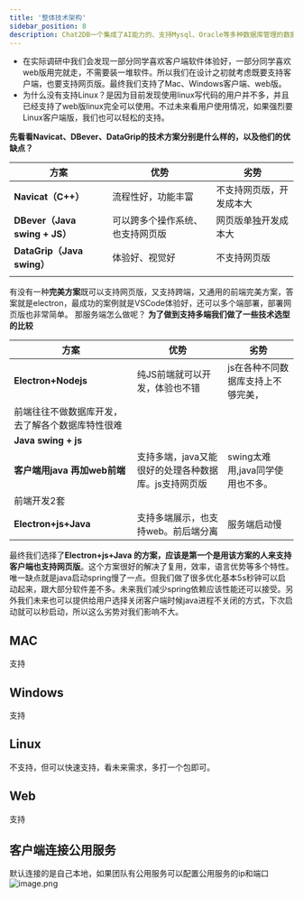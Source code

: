 ```yaml
---
title: '整体技术架构'
sidebar_position: 8
description: Chat2DB一个集成了AI能力的、支持Mysql、Oracle等多种数据库管理的数据库客户端工具
---
```


- 在实际调研中我们会发现一部分同学喜欢客户端软件体验好，一部分同学喜欢web版用完就走，不需要装一堆软件。所以我们在设计之初就考虑既要支持客户端，也要支持网页版。最终我们支持了Mac、Windows客户端、web版。
- 为什么没有支持Linux？是因为目前发现使用linux写代码的用户并不多，并且已经支持了web版linux完全可以使用。不过未来看用户使用情况，如果强烈要Linux客户端版，我们也可以轻松的支持。

**先看看Navicat、DBever、DataGrip的技术方案分别是什么样的，以及他们的优缺点？**

| 方案 | 优势 | 劣势 |
| --- | --- | --- |
| **Navicat（C++）** | 流程性好，功能丰富 | 不支持网页版，开发成本大 |
| **DBever（Java swing + JS）** | 可以跨多个操作系统、也支持网页版 | 网页版单独开发成本大 |
| **DataGrip（Java swing）** | 体验好、视觉好 | 不支持网页版 |
|  |  |  |

有没有一种**完美方案**既可以支持网页版，又支持跨端，又通用的前端完美方案，答案就是electron，最成功的案例就是VSCode体验好，还可以多个端部署，部署网页版也非常简单。
那服务端怎么做呢？
**为了做到支持多端我们做了一些技术选型的比较**

| 方案 | 优势 | 劣势 |
| --- | --- | --- |
| **Electron+Nodejs** | 纯JS前端就可以开发，体验也不错 | js在各种不同数据库支持上不够完美，
前端往往不做数据库开发，去了解各个数据库特性很难 |
| **Java swing + js**
**客户端用java 再加web前端** | 支持多端，java又能很好的处理各种数据库。js支持网页版 | swing太难用,java同学使用也不多。
前端开发2套 |
| **Electron+js+Java** | 支持多端展示，也支持web。前后端分离 | 服务端启动慢 |

最终我们选择了**Electron+js+Java 的方案，应该是第一个是用该方案的人来支持客户端也支持网页版**。这个方案很好的解决了复用，效率，语言优势等多个特性。唯一缺点就是java启动spring慢了一点。但我们做了很多优化基本5s秒钟可以启动起来，跟大部分软件差不多。未来我们减少spring依赖应该性能还可以接受。另外我们未来也可以提供给用户选择关闭客户端时候java进程不关闭的方式，下次启动就可以秒启动，所以这么劣势对我们影响不大。
## MAC
支持
## Windows
支持
## Linux
不支持，但可以快速支持，看未来需求，多打一个包即可。
## Web
支持
## 客户端连接公用服务
默认连接的是自己本地，如果团队有公用服务可以配置公用服务的ip和端口
![image.png](https://intranetproxy.alipay.com/skylark/lark/0/2023/png/5887/1682685205462-301d90c1-da69-4231-a388-ff53c01c7e6f.png#clientId=u13bd2303-c992-4&from=paste&height=465&id=u4fb19fcd&originHeight=929&originWidth=1500&originalType=binary&ratio=2&rotation=0&showTitle=false&size=250232&status=done&style=none&taskId=u02a37d3a-783d-4e95-9e25-972c39a1433&title=&width=750)